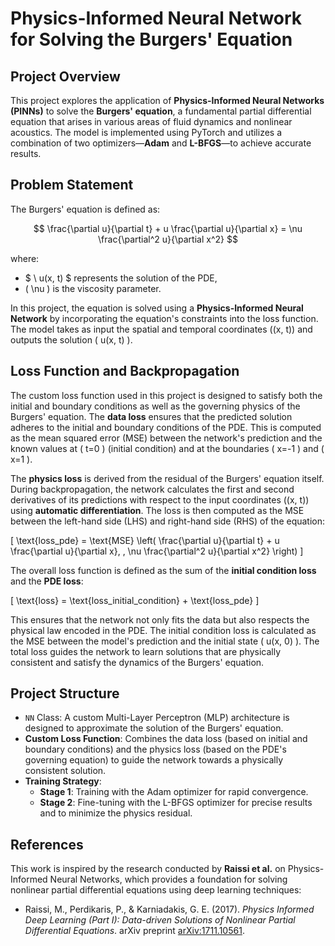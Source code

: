 
# Physics-Informed Neural Network for Solving the Burgers' Equation

## Project Overview
This project explores the application of **Physics-Informed Neural Networks (PINNs)** to solve the **Burgers' equation**, a fundamental partial differential equation that arises in various areas of fluid dynamics and nonlinear acoustics. The model is implemented using PyTorch and utilizes a combination of two optimizers—**Adam** and **L-BFGS**—to achieve accurate results.

## Problem Statement
The Burgers' equation is defined as:

$$
\frac{\partial u}{\partial t} + u \frac{\partial u}{\partial x} = \nu \frac{\partial^2 u}{\partial x^2}
$$

where:
- $ \ u(x, t) \$ represents the solution of the PDE,
- \( \nu \) is the viscosity parameter.

In this project, the equation is solved using a **Physics-Informed Neural Network** by incorporating the equation's constraints into the loss function. The model takes as input the spatial and temporal coordinates \((x, t)\) and outputs the solution \( u(x, t) \).

## Loss Function and Backpropagation
The custom loss function used in this project is designed to satisfy both the initial and boundary conditions as well as the governing physics of the Burgers' equation. The **data loss** ensures that the predicted solution adheres to the initial and boundary conditions of the PDE. This is computed as the mean squared error (MSE) between the network's prediction and the known values at \( t=0 \) (initial condition) and at the boundaries \( x=-1 \) and \( x=1 \).

The **physics loss** is derived from the residual of the Burgers' equation itself. During backpropagation, the network calculates the first and second derivatives of its predictions with respect to the input coordinates \((x, t)\) using **automatic differentiation**. The loss is then computed as the MSE between the left-hand side (LHS) and right-hand side (RHS) of the equation:

\[
\text{loss\_pde} = \text{MSE} \left( \frac{\partial u}{\partial t} + u \frac{\partial u}{\partial x}, \, \nu \frac{\partial^2 u}{\partial x^2} \right)
\]

The overall loss function is defined as the sum of the **initial condition loss** and the **PDE loss**:

\[
\text{loss} = \text{loss\_initial\_condition} + \text{loss\_pde}
\]

This ensures that the network not only fits the data but also respects the physical law encoded in the PDE. The initial condition loss is calculated as the MSE between the model's prediction and the initial state \( u(x, 0) \). The total loss guides the network to learn solutions that are physically consistent and satisfy the dynamics of the Burgers' equation.

## Project Structure
- `NN` Class: A custom Multi-Layer Perceptron (MLP) architecture is designed to approximate the solution of the Burgers' equation.
- **Custom Loss Function**: Combines the data loss (based on initial and boundary conditions) and the physics loss (based on the PDE's governing equation) to guide the network towards a physically consistent solution.
- **Training Strategy**:
  - **Stage 1**: Training with the Adam optimizer for rapid convergence.
  - **Stage 2**: Fine-tuning with the L-BFGS optimizer for precise results and to minimize the physics residual.

## References
This work is inspired by the research conducted by **Raissi et al.** on Physics-Informed Neural Networks, which provides a foundation for solving nonlinear partial differential equations using deep learning techniques:

- Raissi, M., Perdikaris, P., & Karniadakis, G. E. (2017). *Physics Informed Deep Learning (Part I): Data-driven Solutions of Nonlinear Partial Differential Equations*. arXiv preprint [arXiv:1711.10561](https://arxiv.org/abs/1711.10561).
